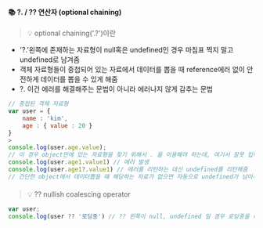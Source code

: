 #### 📚 ?. / ?? 연산자 (optional chaining)
> 💡 optional chaining('.?')이란
* '?.'왼쪽에 존재하는 자료형이 null혹은 undefined인 경우 마침표 찍지 말고 undefined로 남겨줌
* 객체 자료형들이 중첩되어 있는 자료에서 데이터를 뽑을 때 reference에러 없이 안전하게 데이터를 뽑을 수 있게 해줌
* ?. 이건 에러를 해결해주는 문법이 아니라 에러나지 않게 감추는 문법
```js
// 중첩된 객체 자료형
var user = {
    name : 'kim',
    age : { value : 20 }
}
>
console.log(user.age.value);    
// 이 경우 object안에 있는 자료형을 찾기 위해서 . 을 이용해야 하는데, 여기서 잘못 입력하면 에러 발생
console.log(user.age1.value1) // 에러 발생
console.log(user.age1?.value1) // 에러를 리턴하는 대신 undefined를 리턴해줌
// 간단한 object에서 데이터뽑을 때 해당하는 자료가 없으면 자동으로 undefined가 남아서 중첩된 객체가 아니고선 사용할 필요가 없음   
```
####
> 💡 ?? nullish coalescing operator
```js
var user;
console.log(user ?? '로딩중') // ?? 왼쪽이 null, undefined 일 경우 로딩중을 리턴해달라는 뜻
```